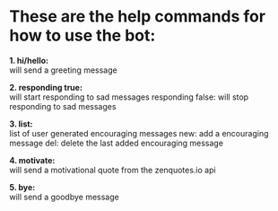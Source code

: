 # These are the help commands for how to use the bot:
**1. hi/hello:**  
    will send a greeting message
 
**2. responding true:**  
    will start responding to sad messages
    responding false:
    will stop responding to sad messages

**3. list:**  
    list of user generated encouraging messages
    new:
    add a encouraging message
    del:
    delete the last added encouraging message
 
**4. motivate:**  
    will send a motivational quote from the zenquotes.io api

**5. bye:**  
    will send a goodbye message
